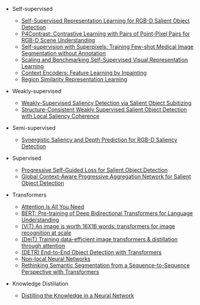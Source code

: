 - Self-supervised
  + [Self-Supervised Representation Learning for RGB-D Salient Object Detection](https://arxiv.org/pdf/2101.12482.pdf)
  + [P4Contrast: Contrastive Learning with Pairs of Point-Pixel Pairs for RGB-D Scene Understanding](https://arxiv.org/pdf/2012.13089.pdf)
  + [Self-supervision with Superpixels: Training Few-shot Medical Image Segmentation without Annotation](https://arxiv.org/pdf/2007.09886.pdf)
  + [Scaling and Benchmarking Self-Supervised Visual Representation Learning](https://arxiv.org/pdf/1905.01235.pdf)
  + [Context Encoders: Feature Learning by Inpainting](https://arxiv.org/pdf/1604.07379.pdf)
  + [Region Similarity Representation Learning](https://arxiv.org/pdf/2103.12902.pdf)


- Weakly-supervised
  + [Weakly-Supervised Saliency Detection via Salient Object Subitizing](https://arxiv.org/pdf/2101.00932.pdf)
  + [Structure-Consistent Weakly Supervised Salient Object Detection with Local Saliency Coherence](https://arxiv.org/pdf/2012.04404.pdf)

- Semi-supervised
  + [Synergistic Saliency and Depth Prediction for RGB-D Saliency Detection](https://arxiv.org/pdf/2007.01711.pdf)

- Supervised
  + [Progressive Self-Guided Loss for Salient Object Detection](https://arxiv.org/pdf/2101.02412.pdf)
  + [Global Context-Aware Progressive Aggregation Network for Salient Object Detection](https://arxiv.org/pdf/2003.00651.pdf)

- Transformers
  + [Attention Is All You Need](https://arxiv.org/pdf/1706.03762.pdf)
  + [BERT: Pre-training of Deep Bidirectional Transformers for Language Understanding](https://arxiv.org/pdf/1810.04805.pdf)
  + [(ViT) An image is worth 16X16 words: transformers for image recognition at scale](https://arxiv.org/pdf/2010.11929.pdf)
  + [(DeiT) Training data-efficient image transformers & distillation through attention](https://arxiv.org/pdf/2012.12877.pdf)
  + [(DETR) End-to-End Object Detection with Transformers](https://arxiv.org/pdf/2005.12872.pdf)
  + [Non-local Neural Networks](https://arxiv.org/pdf/1711.07971.pdf)
  + [Rethinking Semantic Segmentation from a Sequence-to-Sequence Perspective with Transformers](https://arxiv.org/pdf/2012.15840.pdf)

- Knowledge Distillation
  + [Distilling the Knowledge in a Neural Network](https://arxiv.org/pdf/1503.02531.pdf)
